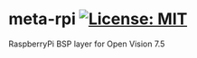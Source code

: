 meta-rpi [![License: MIT](https://img.shields.io/badge/License-MIT-blue.svg)](https://opensource.org/licenses/MIT)
========
RaspberryPi BSP layer for Open Vision 7.5
